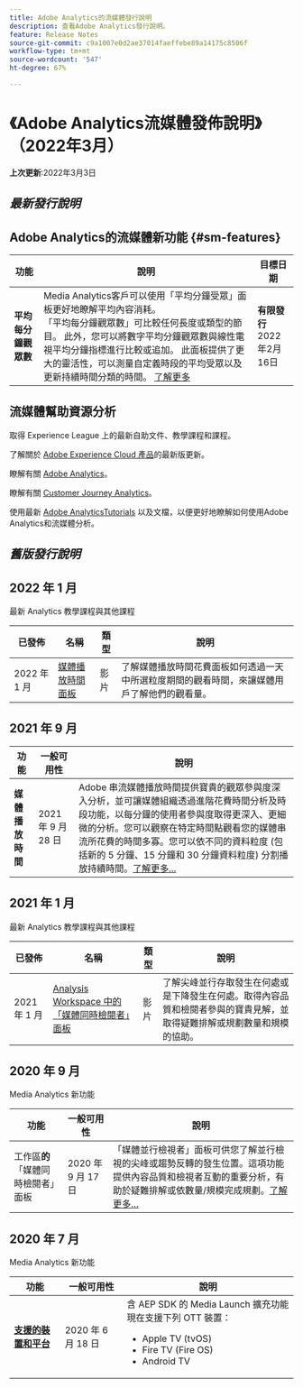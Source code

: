 ```yaml
---
title: Adobe Analytics的流媒體發行說明
description: 查看Adobe Analytics發行說明。
feature: Release Notes
source-git-commit: c9a1007e0d2ae37014faeffebe89a14175c8506f
workflow-type: tm+mt
source-wordcount: '547'
ht-degree: 67%

---
```



# 《Adobe Analytics流媒體發佈說明》（2022年3月）

**上次更新**:2022年3月3日

## *最新發行說明*

## Adobe Analytics的流媒體新功能  {#sm-features}

| 功能 | 說明 | 目標日期 |
| ----------- | ---------- | ------- |
| **平均每分鐘觀眾數** | Media Analytics客戶可以使用「平均分鐘受眾」面板更好地瞭解平均內容消耗。 <br>「平均每分鐘觀眾數」可比較任何長度或類型的節目。 此外，您可以將數字平均分鐘觀眾數與線性電視平均分鐘指標進行比較或追加。 此面板提供了更大的靈活性，可以測量自定義時段的平均受眾以及更新持續時間分類的時間。  [了解更多](https://experienceleague.adobe.com/docs/media-analytics/using/media-reports/average-minute-audience.html?lang=en) | **有限發行** <br>2022年2月16日 |

## 流媒體幫助資源分析

取得 Experience League 上的最新自助文件、教學課程和課程。

了解關於 [Adobe Experience Cloud 產品](https://business.adobe.com/products/adobe-experience-cloud-products.html)的最新版更新。

瞭解有關 [Adobe Analytics](https://experienceleague.adobe.com/docs/analytics/release-notes/latest.html?lang=zh-Hant)。

瞭解有關 [Customer Journey Analytics](https://experienceleague.adobe.com/docs/analytics-platform/using/releases/latest.html?lang=zh-Hant)。

使用最新 [Adobe AnalyticsTutorials](https://experienceleague.adobe.com/docs/analytics-learn/tutorials/overview.html?lang=en) 以及文檔，以便更好地瞭解如何使用Adobe Analytics和流媒體分析。

## *舊版發行說明*

## 2022 年 1 月

最新 Analytics 教學課程與其他課程

| 已發佈 | 名稱 | 類型 | 說明 |
| ----------- | ---------- | ---------- | --------- |
| 2022 年 1 月 | [媒體播放時間面板](https://experienceleague.adobe.com/docs/analytics-learn/tutorials/media-analytics/measuring-media-analytics/media-playback-time-spent-panel.html?lang=en) | 影片 | 了解媒體播放時間花費面板如何透過一天中所選粒度期間的觀看時間，來讓媒體用戶了解他們的觀看量。 |

## 2021 年 9 月

| 功能 | 一般可用性 | 說明 |
| ----------- | ---------- | -------------- |
| **媒體播放時間** | 2021 年 9 月 28 日 | Adobe 串流媒體播放時間提供寶貴的觀眾參與度深入分析，並可讓媒體組織透過進階花費時間分析及時段功能，以每分鐘的使用者參與度取得更深入、更細微的分析。您可以觀察在特定時間點觀看您的媒體串流所花費的時間多寡。您可以依不同的資料粒度 (包括新的 5 分鐘、15 分鐘和 30 分鐘資料粒度) 分割播放持續時間。[了解更多...](https://experienceleague.adobe.com/docs/media-analytics/using/media-reports/media-workspace-panels/media-playback-time-spent.html?lang=en) |

## 2021 年 1 月

最新 Analytics 教學課程與其他課程

| 已發佈 | 名稱 | 類型 | 說明 |
| ----------- | ---------- | ---------- | --------- |
| 2021 年 1 月 | [Analysis Workspace 中的「媒體同時檢閱者」面板](https://experienceleague.adobe.com/docs/analytics-learn/tutorials/analysis-workspace/using-panels/media-concurrent-viewers-panel-in-analysis-workspace.html?lang=zh-Hant#analysis-workspace) | 影片 | 了解尖峰並行存取發生在何處或是下降發生在何處。取得內容品質和檢閱者參與的寶貴見解，並取得疑難排解或規劃數量和規模的協助。 |


## 2020 年 9 月

Media Analytics 新功能

| 功能 | 一般可用性 | 說明 |
| -------- | -------------------- | ----------- |
| 工作區&#x200B;**的**「媒體同時檢閱者」面板 | 2020 年 9 月 17 日 | 「媒體並行檢視者」面板可供您了解並行檢視的尖峰或趨勢反轉的發生位置。這項功能提供內容品質和檢視者互動的重要分析，有助於疑難排解或依數量/規模完成規劃。[了解更多…](https://experienceleague.adobe.com/docs/media-analytics/using/media-reports/media-workspace-panels/media-concurrent-viewers.html?lang=en) |


## 2020 年 7 月

Media Analytics 新功能

| 功能 | 一般可用性 | 說明 |
| -------- | -------------------- | ----------- |
| [**支援的裝置和平台**](https://experienceleague.adobe.com/docs/media-analytics/using/supported-devices.html?lang=en) | 2020 年 6 月 18 日 | 含 AEP SDK 的 Media Launch 擴充功能現在支援下列 OTT 裝置： <div><ul><li>Apple TV (tvOS)</li><li>Fire TV (Fire OS)</li><li>Android TV</li></ul></div> |



<!-- ## Important notices for [!DNL Analytics] administrators

**Updated on March 3, 2022**

| Notice | Date Added or Updated  | Description |
| ----------- | ---------- | ---------- |
| description | date | description |
| description | date | description |
| description | date | description |
| description | date | description | -->
